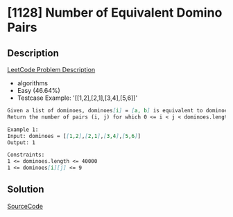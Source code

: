 # [1128] Number of Equivalent Domino Pairs

## Description

[LeetCode Problem Description](https://leetcode.com/problems/number-of-equivalent-domino-pairs/description/)

* algorithms
* Easy (46.64%)
* Testcase Example:  '[[1,2],[2,1],[3,4],[5,6]]'

```md
Given a list of dominoes, dominoes[i] = [a, b] is equivalent to dominoes[j] = [c, d] if and only if either (a==c and b==d), or (a==d and b==c) - that is, one domino can be rotated to be equal to another domino.
Return the number of pairs (i, j) for which 0 <= i < j < dominoes.length, and dominoes[i] is equivalent to dominoes[j].

Example 1:
Input: dominoes = [[1,2],[2,1],[3,4],[5,6]]
Output: 1

Constraints:
1 <= dominoes.length <= 40000
1 <= dominoes[i][j] <= 9

```

## Solution

[SourceCode](./solution.js)
